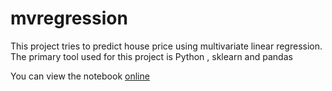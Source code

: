 # mvregression

This project tries to predict house price using multivariate linear regression. The primary tool used for this project is Python , sklearn and pandas

You can view the notebook [online](http://nbviewer.ipython.org/github/nmishra/mvregression/blob/master/predict_house_price_python.ipynb) 